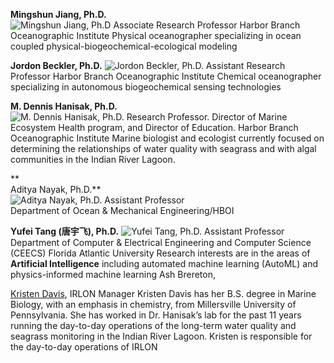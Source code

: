 

**Mingshun Jiang, Ph.D.**  
![Mingshun Jiang, Ph.D](https://www.fau.edu/hboi/images/Mingshun.Jiang.jpg)
Associate Research Professor 
Harbor Branch Oceanographic Institute
Physical oceanographer specializing in ocean coupled physical-biogeochemical-ecological modeling

**Jordon Beckler, Ph.D.**
![Jordon Beckler, Ph.D.](https://www.fau.edu/hboi/images/Becklerheadshot.jpg)
Assistant Research Professor
Harbor Branch Oceanographic Institute
Chemical oceanographer specializing in autonomous biogeochemical sensing technologies

**M. Dennis Hanisak, Ph.D.**  
![M. Dennis Hanisak, Ph.D.](https://www.fau.edu/hboi/images/Hanisak-pic.jpg)
Research Professor. Director of Marine Ecosystem Health program, and Director of Education.
Harbor Branch Oceanographic Institute
Marine biologist and ecologist currently focused on determining the relationships of water quality with seagrass and with algal communities in the Indian River Lagoon.



**  
Aditya Nayak, Ph.D.**  
![Aditya Nayak, Ph.D.](https://www.fau.edu/hboi/images/aditya.jpg)
Assistant Professor  
Department of Ocean & Mechanical Engineering/HBOI

**Yufei Tang (唐宇飞), Ph.D.**
![Yufei Tang, Ph.D.](http://faculty.eng.fau.edu/tangy/files/2017/04/YufeiTang-240x300.jpg)
Assistant Professor
Department of Computer & Electrical Engineering and Computer Science (CEECS)
Florida Atlantic University
Research interests are in the areas of **Artificial Intelligence** including automated machine learning (AutoML) and physics-informed machine learning
Ash Brereton,

[Kristen Davis](mailto:KSande14@fau.edu), IRLON Manager
Kristen Davis has her B.S. degree in Marine Biology, with an emphasis in chemistry, from Millersville University of Pennsylvania. She has worked in Dr. Hanisak’s lab for the past 11 years running the day-to-day operations of the long-term water quality and seagrass monitoring in the Indian River Lagoon. Kristen is responsible for the day-to-day operations of IRLON
<!--stackedit_data:
eyJoaXN0b3J5IjpbLTEwNjE3ODgxMDcsLTY0ODM5ODc2OCwtNz
g4Mzc0MTY3XX0=
-->